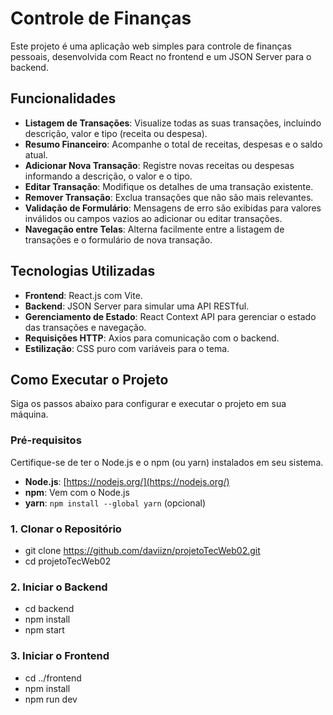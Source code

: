 # Controle de Finanças

Este projeto é uma aplicação web simples para controle de finanças pessoais, desenvolvida com React no frontend e um JSON Server para o backend.

## Funcionalidades

* **Listagem de Transações**: Visualize todas as suas transações, incluindo descrição, valor e tipo (receita ou despesa).
* **Resumo Financeiro**: Acompanhe o total de receitas, despesas e o saldo atual.
* **Adicionar Nova Transação**: Registre novas receitas ou despesas informando a descrição, o valor e o tipo.
* **Editar Transação**: Modifique os detalhes de uma transação existente.
* **Remover Transação**: Exclua transações que não são mais relevantes.
* **Validação de Formulário**: Mensagens de erro são exibidas para valores inválidos ou campos vazios ao adicionar ou editar transações.
* **Navegação entre Telas**: Alterna facilmente entre a listagem de transações e o formulário de nova transação.

## Tecnologias Utilizadas

* **Frontend**: React.js com Vite.
* **Backend**: JSON Server para simular uma API RESTful.
* **Gerenciamento de Estado**: React Context API para gerenciar o estado das transações e navegação.
* **Requisições HTTP**: Axios para comunicação com o backend.
* **Estilização**: CSS puro com variáveis para o tema.

## Como Executar o Projeto

Siga os passos abaixo para configurar e executar o projeto em sua máquina.

### Pré-requisitos

Certifique-se de ter o Node.js e o npm (ou yarn) instalados em seu sistema.

* **Node.js**: [https://nodejs.org/](https://nodejs.org/)
* **npm**: Vem com o Node.js
* **yarn**: `npm install --global yarn` (opcional)

### 1. Clonar o Repositório

* git clone https://github.com/daviizn/projetoTecWeb02.git
* cd projetoTecWeb02

### 2. Iniciar o Backend

* cd backend
* npm install
* npm start

### 3. Iniciar o Frontend

* cd ../frontend
* npm install 
* npm run dev 
